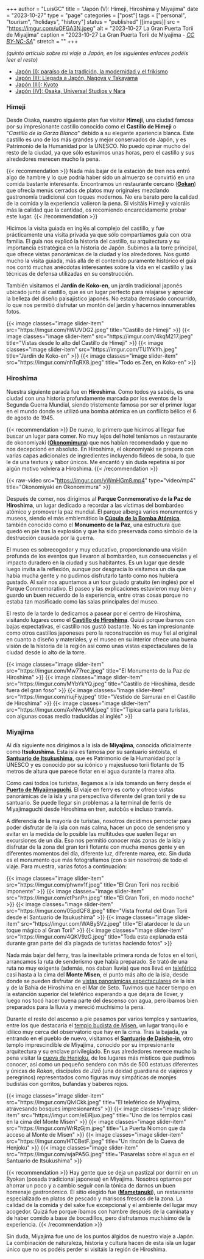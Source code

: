 +++
author = "LuisGC"
title = "Japón (V): Himeji, Hiroshima y Miyajima"
date = "2023-10-27"
type = "page"
categories = ["post"]
tags = ["personal", "tourism", "holidays", "history"]
status = "published"
[[images]]
  src = "https://imgur.com/uOFGA3N.jpeg"
  alt = "2023-10-27 La Gran Puerta Torii de Miyajima"
  caption = "2023-10-27 La Gran Puerta Torii de Miyajima - <a href='http://creativecommons.org/licenses/by-nc-sa/3.0/'><i>CC BY-NC-SA</i></a>"
  stretch = ""
+++

_(quinto artículo sobre mi viaje a Japón, en los siguientes enlaces podéis leer el resto)_
* [Japón (I): paraíso de la tradición, la modernidad y el frikismo](/blog/2023/10/japon-1-paraiso-tradicion-modernidad-frikismo/)
* [Japón (II): Llegada a Japón, Nagoya y Takayama](/blog/2023/10/japon-2-nagoya-takayama/)
* [Japón (III): Kyoto](/blog/2023/10/japon-3-kyoto/)
* [Japón (IV): Osaka, Universal Studios y Nara](/blog/2023/10/japon-4-osaka-nara/)


### Himeji

Desde Osaka, nuestro siguiente plan fue visitar **Himeji**, una ciudad famosa por su impresionante castillo conocido como el **Castillo de Himeji** o "_Castillo de la Garza Blanca_" debido a su elegante apariencia blanca. Este castillo es uno de los más grandes y mejor conservados de Japón, y es Patrimonio de la Humanidad por la UNESCO. No puedo opinar mucho del resto de la ciudad, ya que sólo estuvimos unas horas, pero el castillo y sus alrededores merecen mucho la pena.

{{< recommendation >}}
Nada más bajar de la estación de tren nos entró algo de hambre y lo que podría haber sido un almuerzo se convirtió en una comida bastante interesante. Encontramos un restaurante cercano ([**Gokan**](https://maps.app.goo.gl/JaMwSMLcrGTntZqq9)) que ofrecía menús cerrados de platos muy originales mezclando gastronomía tradicional con toques modernos. No era barato pero la calidad de la comida y la experiencia valieron la pena. Si visitáis Himeji y valoráis más la calidad que la cantidad, os recomiendo encarecidamente probar este lugar.
{{< /recommendation >}}

Hicimos la visita guiada en inglés al complejo del castillo, y fue prácticamente una visita privada ya que sólo compartíamos guía con otra familia. El guía nos explicó la historia del castillo, su arquitectura y su importancia estratégica en la historia de Japón. Subimos a la torre principal, que ofrece vistas panorámicas de la ciudad y los alrededores. Nos gustó mucho la visita guiada, más allá de el contenido puramente histórico el guía nos contó muchas anécdotas interesantes sobre la vida en el castillo y las técnicas de defensa utilizadas en su construcción.

También visitamos el **Jardín de Koko-en**, un jardín tradicional japonés ubicado junto al castillo, que es un lugar perfecto para relajarse y apreciar la belleza del diseño paisajístico japonés. No estaba demasiado concurrido, lo que nos permitió disfrutar un montón del jardín y hacernos innumerables fotos.

<div class="slider-container">  
  {{< image classes="image slider-item" src="https://imgur.com/hWUVDG2.jpeg" title="Castillo de Himeji" >}}
  {{< image classes="image slider-item" src="https://imgur.com/4kqM217.jpeg" title="Vistas desde lo alto del Castillo de Himeji" >}}
  {{< image classes="image slider-item" src="https://imgur.com/TU1YkYh.jpeg" title="Jardín de Koko-en" >}}
  {{< image classes="image slider-item" src="https://imgur.com/nhTqRX8.jpeg" title="Todo es Zen, en Koko-en" >}}
</div>  

### Hiroshima

Nuestra siguiente parada fue en **Hiroshima**. Como todos ya sabéis, es una ciudad con una historia profundamente marcada por los eventos de la Segunda Guerra Mundial, siendo tristemente famosa por ser el primer lugar en el mundo donde se utilizó una bomba atómica en un conflicto bélico el 6 de agosto de 1945.

{{< recommendation >}}
De nuevo, lo primero que hicimos al llegar fue buscar un lugar para comer. No muy lejos del hotel teníamos un restaurante de okonomiyaki ([**Okonomimura**](https://maps.app.goo.gl/xgHAAPZFSv2gyDFq5)) que nos habían recomendado y que no nos decepcionó en absoluto. En Hiroshima, el okonomiyaki se prepara con varias capas adicionales de ingredientes incluyendo fideos de soba, lo que le da una textura y sabor únicos. Me encantó y sin duda repetiría si por algún motivo volviera a Hiroshima.
{{< /recommendation >}}

{{< raw-video src="https://imgur.com/yWmHGm8.mp4" type="video/mp4" title="Okonomiyaki en Okonomimura" >}} 

Después de comer, nos dirigimos al **Parque Conmemorativo de la Paz de Hiroshima**, un lugar dedicado a recordar a las víctimas del bombardeo atómico y promover la paz mundial. El parque alberga varios monumentos y museos, siendo el más emblemático la [**Cúpula de la Bomba Atómica**](https://maps.app.goo.gl/Dv4J9JHjooYVYKgt8), también conocido como el **Monumento de la Paz**, una estructura que quedó en pie tras la explosión y que ha sido preservada como símbolo de la destrucción causada por la guerra.

El museo es sobrecogedor y muy educativo, proporcionando una visión profunda de los eventos que llevaron al bombardeo, sus consecuencias y el impacto duradero en la ciudad y sus habitantes. Es un lugar que desde luego invita a la reflexión, aunque por desgracia lo visitamos un día que había mucha gente y no pudimos disfrutarlo tanto como nos hubiera gustado. Al salir nos apuntamos a un tour guiado gratuito (en inglés) por el Parque Conmemorativo. El paseo y las explicaciones estuvieron muy bien y guardo un buen recuerdo de la experiencia, entre otras cosas porque no estaba tan masificado como las salas principales del museo.

El resto de la tarde lo dedicamos a pasear por el centro de Hiroshima, visitando lugares como el [**Castillo de Hiroshima**](https://maps.app.goo.gl/sbeHbUsyFttfePoy9). Quizá porque ibamos con bajas expectativas, el castillo nos gustó bastante. No es tan impresionante como otros castillos japoneses pero la reconstrucción es muy fiel al original en cuanto a diseño y materiales, y el museo en su interior ofrece una buena visión de la historia de la región así como unas vistas espectaculares de la ciudad desde lo alto de la torre.

<div class="slider-container">  
  {{< image classes="image slider-item" src="https://imgur.com/Mw77rec.jpeg" title="El Monumento de la Paz de Hiroshima" >}}
  {{< image classes="image slider-item" src="https://imgur.com/MYbYkYQ.jpeg" title="Castillo de Hiroshima, desde fuera del gran foso" >}}
  {{< image classes="image slider-item" src="https://imgur.com/riujFiy.jpeg" title="Vestido de Samurai en el Castillo de Hiroshima" >}}
  {{< image classes="image slider-item" src="https://imgur.com/AxNwsMM.jpeg" title="Típica carta para turistas, con algunas cosas medio traducidas al inglés" >}}
</div>  

### Miyajima

Al día siguiente nos dirigimos a la isla de **Miyajima**, conocida oficialmente como **Itsukushima**. Esta isla es famosa por su santuario sintoísta, el [**Santuario de Itsukushima**](https://maps.app.goo.gl/nvWjzC7MsjqSpgEXA), que es Patrimonio de la Humanidad por la UNESCO y es conocido por su icónico y majestuoso torii flotante de 15 metros de altura que parece flotar en el agua durante la marea alta.

Como casi todos los turistas, llegamos a la isla tomando un ferry desde el [**Puerto de Miyajimaguchi**](https://maps.app.goo.gl/xA6vFpDhGHn67yp18). El viaje en ferry es corto y ofrece vistas panorámicas de la isla y una perspectiva diferente del gran torii y de su santuario. Se puede llegar sin problemas a la terminal de ferris de Miyajimaguchi desde Hiroshima en tren, autobús e incluso tranvía.

A diferencia de la mayoría de turistas, nosotros decidimos pernoctar para poder disfrutar de la isla con más calma, hacer un poco de senderismo y evitar en la medida de lo posible las multitudes que suelen llegar en excursiones de un día. Eso nos permitió conocer más zonas de la isla y disfrutar de la zona del gran torii flotante con mucha menos gente y en diferentes momentos del día, diferente luz, diferente marea, etc. Sin duda es el monumento que más fotografiamos (con o sin nosotros) de todo el viaje. Para muestra, varias fotos a continuación:

<div class="slider-container">  
  {{< image classes="image slider-item" src="https://imgur.com/phwnv1f.jpeg" title="El Gran Torii nos recibió imponente" >}}
  {{< image classes="image slider-item" src="https://imgur.com/etPsnPn.jpeg" title="El Gran Torii, en modo noche" >}}
  {{< image classes="image slider-item" src="https://imgur.com/05pdQF8.jpeg" title="Vista frontal del Gran Torii desde el Santuario de Itsukushima" >}}
  {{< image classes="image slider-item" src="https://imgur.com/WABySVz.jpeg" title="El atardecer le da un toque mágico al Gran Torii" >}}
  {{< image classes="image slider-item" src="https://imgur.com/4QKV9zG.jpeg" title="Toda esta explanada está durante gran parte del día plagada de turistas haciendo fotos" >}}
</div>

Nada más bajar del ferry, tras la inevitable primera ronda de fotos en el torii, arrancamos la ruta de senderismo que había preparado. Se trató de una ruta no muy exigente (además, nos daban lluvia) que nos llevó en [teleférico](https://maps.app.goo.gl/ZYUaY3pWA8YGFdaZ8) casi hasta a la cima del **Monte Misen**, el punto más alto de la isla, desde donde se pueden disfrutar de [vistas panorámicas espectaculares](https://maps.app.goo.gl/DNbE2MwosuUqA3RN9) de la isla y de la Bahía de Hiroshima en el Mar de Seto. Tuvimos que hacer tiempo en la estanción superior del teleférico esperando a que dejara de llover, y luego nos tocó hacer buena parte del descenso con agua, pero ibamos bien preparados para la lluvia y mereció muchísimo la pena.

Durante el resto del ascenso a pie pasamos por varios templos y santuarios, entre los que destacaría el [templo budista de Misen](https://maps.app.goo.gl/PaR4rwkEFiUpLiFn9), un lugar tranquilo e idílico muy cerca del observatorio que hay en la cima. Tras la bajada, ya entrando en el pueblo de nuevo, visitamos el [**Santuario de Daisho-in**](https://maps.app.goo.gl/tKnyDn9FXavgU2z99), otro templo imprescindible de Miyajima, conocido por su impresionante arquitectura y su enclave privilegiado. En sus alrededores merece mucho la pena visitar la [cueva de Henjoku](https://maps.app.goo.gl/8yhPSmLX15SiHE1L6), de los lugares más místicos que pudimos conocer, así como un pequeño sendero con más de 500 estatuas diferentes y únicas de _Rakan_, discípulos de _Jizō_ (una deidad guardiana de viajeros y peregrinos) representados como figuras muy simpáticas de monjes budistas con gorritos, bufandas y baberos rojos.

<div class="slider-container">
  {{< image classes="image slider-item" src="https://imgur.com/QlvICkk.jpeg" title="El teleférico de Miyajima, atravesando bosques impresionantes" >}}
  {{< image classes="image slider-item" src="https://imgur.com/eEiRjuo.jpeg" title="Uno de los templos casi en la cima del Monte Misen" >}}
  {{< image classes="image slider-item" src="https://imgur.com/WrRzGjm.jpeg" title="La Puerta Niomon que da acceso al Monte de Misen" >}}
  {{< image classes="image slider-item" src="https://imgur.com/HTCBetF.jpeg" title="Un rincón de la Cueva de Henjoku" >}}
  {{< image classes="image slider-item" src="https://imgur.com/wjaPA5G.jpeg" title="Pasarelas sobre el agua en el Santuario de Itsukushima" >}}
</div>

{{< recommendation >}}
Hay gente que se deja un pastizal por dormir en un Ryokan (posada tradicional japonesa) en Miyajima. Nosotros optamos por ahorrar un poco y a cambio seguir con la tónica de darnos un buen homenaje gastronómico. El sitio elegido fue ([**Mametanuki**](https://maps.app.goo.gl/hg2Z5t5WeeWMDAcTA)), un restaurante especializado en platos de pescado y mariscos frescos de la zona. La calidad de la comida y del sake fue excepcional y el ambiente del lugar muy acogedor. Quizá fue porque íbamos con hambre después de la caminata y de haber comido a base de bocadillos, pero disfrutamos muchísimo de la experiencia.
{{< /recommendation >}}

Sin duda, Miyajima fue uno de los puntos álgidos de nuestro viaje a Japón. La combinación de naturaleza, historia y cultura hacen de esta isla un lugar único que no os podéis perder si visitáis la región de Hiroshima.
